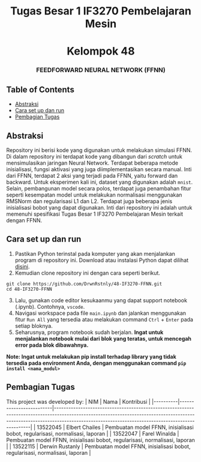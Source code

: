 <h1 align="center">Tugas Besar 1 IF3270 Pembelajaran Mesin</h1>
<h1 align="center">Kelompok 48</h3>
<h3 align="center">FEEDFORWARD NEURAL NETWORK (FFNN)</p>

## Table of Contents

- [Abstraksi](#abstraksi)
- [Cara set up dan run](#cara-set-up-dan-run)
- [Pembagian Tugas](#pembagian-tugas)

## Abstraksi
Repository ini berisi kode yang digunakan untuk melakukan simulasi FFNN. Di dalam repository ini terdapat kode yang dibangun dari _scratch_ untuk mensimulasikan jaringan Neural Network. Terdapat beberapa metode inisialisasi, fungsi aktivasi yang juga diimplementasikan secara manual. Inti dari FFNN, terdapat 2 aksi yang terjadi pada FFNN, yaitu forward dan backward. Untuk eksperimen kali ini, dataset yang digunakan adalah `mnist`. Selain, pembangunan model secara polos, terdapat juga penambahan fitur seperti kesempatan model untuk melakukan normalisasi menggunakan RMSNorm dan regularisasi L1 dan L2. Terdapat juga beberapa jenis inisialisasi bobot yang dapat digunakan. Inti dari repository ini adalah untuk memenuhi spesifikasi Tugas Besar 1 IF3270 Pembelajaran Mesin terkait dengan FFNN.

## Cara set up dan run
1. Pastikan Python terinstal pada komputer yang akan menjalankan program di repository ini. Download atau instalasi Python dapat dilihat [disini](https://www.python.org/downloads/).
2. Kemudian clone repository ini dengan cara seperti berikut.
```
git clone https://github.com/DrwnRstnly/48-IF3270-FFNN.git
cd 48-IF3270-FFNN
```
3. Lalu, gunakan code editor kesukaanmu yang dapat support notebook (.ipynb). Contohnya, `vscode`.
4. Navigasi workspace pada file `main.ipynb` dan jalankan menggunakan fitur `Run All` yang tersedia atau melakukan command `Ctrl` + `Enter` pada setiap bloknya.
5. Seharusnya, program notebook sudah berjalan. **Ingat untuk menjalankan notebook mulai dari blok yang teratas, untuk mencegah error pada blok dibawahnya.**

**Note: Ingat untuk melakukan pip install terhadap library yang tidak tersedia pada environment Anda, dengan menggunakan command `pip install <nama_modul>`**

## Pembagian Tugas
This project was developed by:
| NIM      | Nama                    | Kontribusi                                                                                                                                                                                                               |
|----------|-------------------------|--------------------------------------------------------------------------------------------------------------------------------------------------------------------------------------------------------------------------------|
| 13522045 | Elbert Chailes           | Pembuatan model FFNN, inisialisasi bobot, regularisasi, normalisasi, laporan                                                          |
| 13522047 | Farel Winalda    | Pembuatan model FFNN, inisialisasi bobot, regularisasi, normalisasi, laporan                                                          |
| 13522115 | Derwin Rustanly    | Pembuatan model FFNN, inisialisasi bobot, regularisasi, normalisasi, laporan                                                          |
